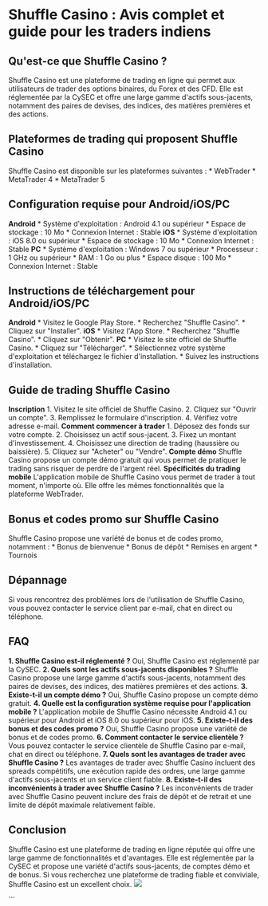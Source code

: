 # Shuffle Casino : Avis complet et guide pour les traders indiens

## Qu\'est-ce que Shuffle Casino ?

Shuffle Casino est une plateforme de trading en ligne qui permet aux
utilisateurs de trader des options binaires, du Forex et des CFD. Elle
est réglementée par la CySEC et offre une large gamme d\'actifs
sous-jacents, notamment des paires de devises, des indices, des matières
premières et des actions.

## Plateformes de trading qui proposent Shuffle Casino

Shuffle Casino est disponible sur les plateformes suivantes : \*
WebTrader \* MetaTrader 4 \* MetaTrader 5

## Configuration requise pour Android/iOS/PC

**Android** \* Système d\'exploitation : Android 4.1 ou supérieur \*
Espace de stockage : 10 Mo \* Connexion Internet : Stable **iOS** \*
Système d\'exploitation : iOS 8.0 ou supérieur \* Espace de stockage :
10 Mo \* Connexion Internet : Stable **PC** \* Système d\'exploitation :
Windows 7 ou supérieur \* Processeur : 1 GHz ou supérieur \* RAM : 1 Go
ou plus \* Espace disque : 100 Mo \* Connexion Internet : Stable

## Instructions de téléchargement pour Android/iOS/PC

**Android** \* Visitez le Google Play Store. \* Recherchez "Shuffle
Casino". \* Cliquez sur "Installer". **iOS** \* Visitez l\'App
Store. \* Recherchez "Shuffle Casino". \* Cliquez sur
"Obtenir". **PC** \* Visitez le site officiel de Shuffle Casino.
\* Cliquez sur "Télécharger". \* Sélectionnez votre système
d\'exploitation et téléchargez le fichier d\'installation. \* Suivez les
instructions d\'installation.

## Guide de trading Shuffle Casino

**Inscription** 1. Visitez le site officiel de Shuffle Casino. 2.
Cliquez sur "Ouvrir un compte". 3. Remplissez le formulaire
d\'inscription. 4. Vérifiez votre adresse e-mail. **Comment commencer à
trader** 1. Déposez des fonds sur votre compte. 2. Choisissez un actif
sous-jacent. 3. Fixez un montant d\'investissement. 4. Choisissez une
direction de trading (haussière ou baissière). 5. Cliquez sur
"Acheter" ou "Vendre". **Compte démo** Shuffle Casino
propose un compte démo gratuit qui vous permet de pratiquer le trading
sans risquer de perdre de l\'argent réel. **Spécificités du trading
mobile** L\'application mobile de Shuffle Casino vous permet de trader à
tout moment, n\'importe où. Elle offre les mêmes fonctionnalités que la
plateforme WebTrader.

## Bonus et codes promo sur Shuffle Casino

Shuffle Casino propose une variété de bonus et de codes promo, notamment
: \* Bonus de bienvenue \* Bonus de dépôt \* Remises en argent \*
Tournois

## Dépannage

Si vous rencontrez des problèmes lors de l\'utilisation de Shuffle
Casino, vous pouvez contacter le service client par e-mail, chat en
direct ou téléphone.

## FAQ

**1. Shuffle Casino est-il réglementé ?** Oui, Shuffle Casino est
réglementé par la CySEC. **2. Quels sont les actifs sous-jacents
disponibles ?** Shuffle Casino propose une large gamme d\'actifs
sous-jacents, notamment des paires de devises, des indices, des matières
premières et des actions. **3. Existe-t-il un compte démo ?** Oui,
Shuffle Casino propose un compte démo gratuit. **4. Quelle est la
configuration système requise pour l\'application mobile ?**
L\'application mobile de Shuffle Casino nécessite Android 4.1 ou
supérieur pour Android et iOS 8.0 ou supérieur pour iOS. **5.
Existe-t-il des bonus et des codes promo ?** Oui, Shuffle Casino propose
une variété de bonus et de codes promo. **6. Comment contacter le
service clientèle ?** Vous pouvez contacter le service clientèle de
Shuffle Casino par e-mail, chat en direct ou téléphone. **7. Quels sont
les avantages de trader avec Shuffle Casino ?** Les avantages de trader
avec Shuffle Casino incluent des spreads compétitifs, une exécution
rapide des ordres, une large gamme d\'actifs sous-jacents et un service
client fiable. **8. Existe-t-il des inconvénients à trader avec Shuffle
Casino ?** Les inconvénients de trader avec Shuffle Casino peuvent
inclure des frais de dépôt et de retrait et une limite de dépôt maximale
relativement faible.

## Conclusion

Shuffle Casino est une plateforme de trading en ligne réputée qui offre
une large gamme de fonctionnalités et d\'avantages. Elle est réglementée
par la CySEC et propose une variété d\'actifs sous-jacents, de comptes
démo et de bonus. Si vous recherchez une plateforme de trading fiable et
conviviale, Shuffle Casino est un excellent choix.
[![](\%22https://i.imgur.com/JJwkDm3.png\%22)](\%22https://traff.sbs/frcas\%22)

\`\`\`


